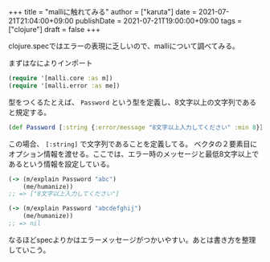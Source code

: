 +++
title = "malliに触れてみる"
author = ["karuta"]
date = 2021-07-21T21:04:00+09:00
publishDate = 2021-07-21T19:00:00+09:00
tags = ["clojure"]
draft = false
+++

clojure.specではエラーの表現に乏しいので、malliについて調べてみる。  

<!--more-->  

まずはなによりインポート  

```clojure
(require '[malli.core :as m])
(require '[malli.error :as me])
```

型をつくるたとえば、 `Password` という型を定義し、8文字以上の文字列であると規定する。  

```clojure
(def Password [:string {:error/message "8文字以上入力してください" :min 8}])
```

この場合、  `[:string]` で文字列であることを定義してる。 ベクタの２要素目にオプション情報を渡せる。ここでは、エラー時のメッセージと最低8文字以上であるという情報を設定している。  

```clojure
(-> (m/explain Password "abc")
    (me/humanize))
;; => ["8文字以上入力してください"]
```

```clojure
(-> (m/explain Password "abcdefghij")
    (me/humanize))
;; => nil
```

なるほどspecよりかはエラーメッセージがつかいやすい。あとは書き方を整理していこう。
